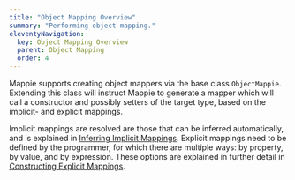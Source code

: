```yaml
---
title: "Object Mapping Overview"
summary: "Performing object mapping."
eleventyNavigation:
  key: Object Mapping Overview
  parent: Object Mapping
  order: 4
---
```


Mappie supports creating object mappers via the base class `ObjectMappie`. Extending this class will instruct Mappie
to generate a mapper which will call a constructor and possibly setters of the target type, based on the implicit- and 
explicit mappings.

Implicit mappings are resolved are those that can be inferred automatically, and is explained in 
[Inferring Implicit Mappings](/object-mapping/inferring-implicit-mappings/). Explicit mappings need to be defined by
the programmer, for which there are multiple ways: by property, by value, and by expression. These options are
explained in further detail in [Constructing Explicit Mappings](/object-mapping/constructing-explicit-mappings/).